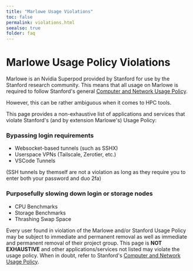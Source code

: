 ```yaml
---
title: "Marlowe Usage Violations"
toc: false
permalink: violations.html
seealso: true
folder: faq
---
```


# Marlowe Usage Policy Violations

Marlowe is an Nvidia Superpod provided by Stanford for use by the Stanford research community. This means that all usage on Marlowe is required to follow Stanford's general [Computer and Network Usage Policy](https://adminguide.stanford.edu/chapters/computing/computer-and-network-usage).

However, this can be rather ambiguous when it comes to HPC tools.

This page provides a non-exhaustive list of applications and services that violate Stanford's (and by extension Marlowe's) Usage Policy:

### Bypassing login requirements

- Websocket-based tunnels (such as SSHX)
- Userspace VPNs (Tailscale, Zerotier, etc.)
- VSCode Tunnels

(SSH tunnels by themself are not a violation as long as they require you to enter both your password and duo 2fa)

### Purposefully slowing down login or storage nodes

- CPU Benchmarks
- Storage Benchmarks
- Thrashing Swap Space


Every user found in violation of the Marlowe and/or Stanford Usage Policy may be subject to immediate and permanent removal as well as immediate and permanent removal of their project group. This page is **NOT EXHAUSTIVE** and other applications/services not listed may violate the usage policy. When in doubt, refer to Stanford's [Computer and Network Usage Policy](https://adminguide.stanford.edu/chapters/computing/computer-and-network-usage).